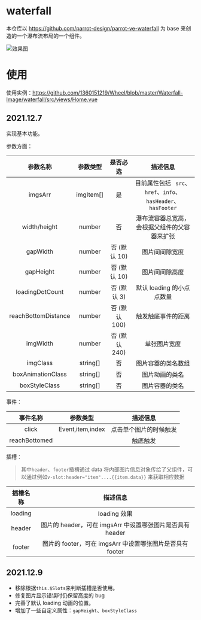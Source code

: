 # waterfall

本仓库以 https://github.com/parrot-design/parrot-ve-waterfall 为 base 来创造的一个瀑布流布局的一个组件。

![效果图](./ex.gif)

# 使用

使用实例：https://github.com/1360151219/Wheel/blob/master/Waterfall-Image/waterfall/src/views/Home.vue

## 2021.12.7

实现基本功能。

参数方面：

|      参数名称       | 参数类型  |   是否必选    |                           描述信息                            |
| :-----------------: | :-------: | :-----------: | :-----------------------------------------------------------: |
|       imgsArr       | imgItem[] |      是       | 目前属性包括 ` src`、`href`、`info`、`hasHeader`、`hasFooter` |
|    width/height     |  number   |      否       |         瀑布流容器总宽高，会根据父组件的父容器来扩张          |
|      gapWidth       |  number   | 否 (默认 10)  |                        图片间间隙宽度                         |
|      gapHeight      |  number   | 否 (默认 10)  |                        图片间间隙高度                         |
|   loadingDotCount   |  number   |  否 (默认 3)  |                   默认 loading 的小点点数量                   |
| reachBottomDistance |  number   | 否 (默认 100) |                      触发触底事件的距离                       |
|      imgWidth       |  number   | 否 (默认 240) |                         单张图片宽度                          |
|      imgClass       | string[]  |      否       |                      图片容器的类名数组                       |
|  boxAnimationClass  | string[]  |      否       |                        图片动画的类名                         |
|    boxStyleClass    | string[]  |      否       |                        图片容器的类名                         |

事件：

|   事件名称    |     参数类型     |        描述信息        |
| :-----------: | :--------------: | :--------------------: |
|     click     | Event,item,index | 点击单个图片的时候触发 |
| reachBottomed |                  |        触底触发        |

插槽：

> 其中`header`、`footer`插槽通过 data 将内部图片信息对象传给了父组件，可以通过例如`v-slot:header="item"....{{item.data}}` 来获取相应数据

| 插槽名称 |                         描述信息                          |
| :------: | :-------------------------------------------------------: |
| loading  |                       loading 效果                        |
|  header  | 图片的 header，可在 imgsArr 中设置哪张图片是否具有 header |
|  footer  | 图片的 footer，可在 imgsArr 中设置哪张图片是否具有 footer |

## 2021.12.9

- 移除根据`this.$Slots`来判断插槽是否使用。
- 修复图片显示错误时仍保留高度的 bug
- 完善了默认 loading 动画的位置。
- 增加了一些自定义属性：`gapHeight`、`boxStyleClass`
